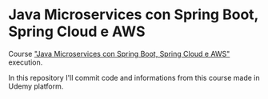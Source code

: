 # Java Microservices con Spring Boot, Spring Cloud e AWS

Course ["Java Microservices con Spring Boot, Spring Cloud e AWS"](https://www.udemy.com/course/java-microservices-con-spring-boot-e-spring-cloud/) execution.

In this repository I'll commit code and informations from this course made in Udemy platform.

